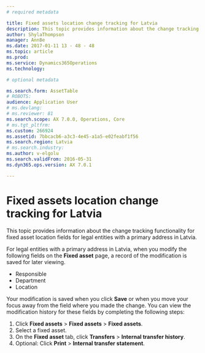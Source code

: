 ```yaml
---
# required metadata

title: Fixed assets location change tracking for Latvia
description: This topic provides information about the change tracking functionality for fixed asset location fields for legal entities with a primary address in Latvia.
author: ShylaThompson
manager: AnnBe
ms.date: 2017-01-11 13 - 48 - 48
ms.topic: article
ms.prod: 
ms.service: Dynamics365Operations
ms.technology: 

# optional metadata

ms.search.form: AssetTable
# ROBOTS: 
audience: Application User
# ms.devlang: 
# ms.reviewer: 81
ms.search.scope: AX 7.0.0, Operations, Core
# ms.tgt_pltfrm: 
ms.custom: 266924
ms.assetid: 7bbcacb6-a3c3-4e45-a1a5-e02feabf1f56
ms.search.region: Latvia
# ms.search.industry: 
ms.author: v-elgolu
ms.search.validFrom: 2016-05-31
ms.dyn365.ops.version: AX 7.0.1

---
```


# Fixed assets location change tracking for Latvia

This topic provides information about the change tracking functionality for fixed asset location fields for legal entities with a primary address in Latvia.

For legal entities with a primary address in Latvia, when you modify the following fields on the **Fixed asset** page, a record of the modification is saved for later viewing.

-   Responsible
-   Department
-   Location

Your modification is saved when you click **Save** or when you move your focus away from the field where you made the change. You can view the modification history for these fields by completing the following steps:

1.  Click **Fixed assets** &gt; **Fixed assets** &gt; **Fixed assets**.
2.  Select a fixed asset.
3.  On the **Fixed asset** tab, click **Transfers** &gt; **Internal transfer history**.
4.  Optional: Click **Print** &gt; **Internal transfer statement**.


